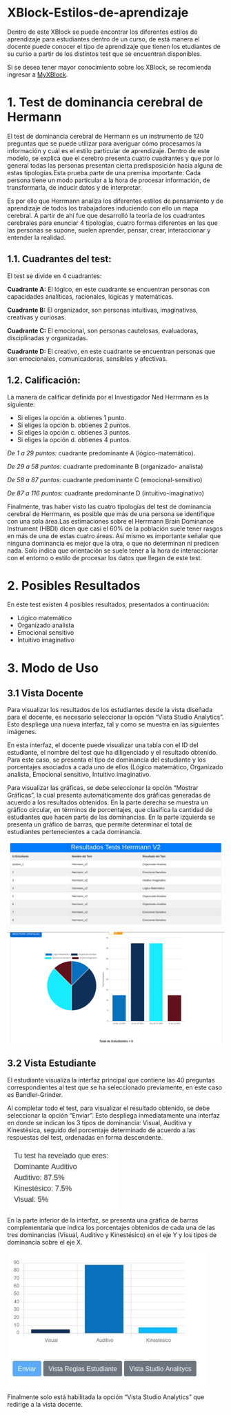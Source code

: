 # XBlock-Estilos-de-aprendizaje

Dentro de este XBlock se puede encontrar los diferentes estilos de aprendizaje para estudiantes dentro de un curso, de está manera el docente puede conocer el tipo de aprendizaje que tienen los etudiantes de su curso a partir de los distintos test que se encuentran disponibles.

Si se desea tener mayor conocimiento sobre los XBlock, se recomienda ingresar a [MyXBlock](https://github.com/J4ckDev/MyXblock).

# 1. Test de dominancia cerebral de Hermann

El test de dominancia cerebral de Hermann es un instrumento de 120 preguntas que se puede utilizar para averiguar cómo procesamos la información y cuál es el estilo particular de aprendizaje. Dentro de este modelo, se explica que el cerebro presenta cuatro cuadrantes y que por lo general todas las personas presentan cierta predisposición hacia alguna de estas tipologías.Esta prueba parte de una premisa importante: Cada persona tiene un modo particular a la hora de procesar información, de transformarla, de inducir datos y de interpretar.

Es por ello que Herrmann analiza los diferentes estilos de pensamiento y de aprendizaje de todos los trabajadores induciendo con ello un mapa cerebral. A partir de ahí fue que desarrolló la teoría de los cuadrantes cerebrales para enunciar 4 tipologías, cuatro formas diferentes en las que las personas se supone, suelen aprender, pensar, crear, interaccionar y entender la realidad.

## 1.1. Cuadrantes del test:

El test se divide en 4 cuadrantes:

**Cuadrante A:** El lógico, en este cuadrante se encuentran personas con capacidades analíticas, racionales, lógicas y matemáticas.

**Cuadrante B:** El organizador, son personas intuitivas, imaginativas, creativas y curiosas.

**Cuadrante C:** El emocional, son personas cautelosas, evaluadoras, disciplinadas y organizadas.

**Cuadrante D:** El creativo, en este cuadrante se encuentran personas que son emocionales, comunicadoras, sensibles y afectivas.

## 1.2. Calificación:

La manera de calificar definida por el Investigador Ned Herrmann es la siguiente:

 - Si eliges la opción a. obtienes 1 punto.
 - Si eliges la opción b. obtienes 2 puntos.
 - Si eliges la opción c. obtienes 3 puntos.
 - Si eliges la opción d. obtienes 4 puntos.

*De 1 a 29 puntos:* cuadrante predominante A (lógico-matemático). 

*De 29 a 58 puntos:* cuadrante predominante B (organizado- analista)

*De 58 a 87 puntos:* cuadrante predominante C (emocional-sensitivo)

*De 87 a 116 puntos:* cuadrante predominante D (intuitivo-imaginativo)

Finalmente, tras haber visto las cuatro tipologías del test de dominancia cerebral de Herrmann, es posible que más de una persona se identifique con una sola área.Las estimaciones sobre el Herrmann Brain Dominance Instrument (HBDI) dicen que casi el 60% de la población suele tener rasgos en más de una de estas cuatro áreas. Así mismo es importante señalar que ninguna dominancia es mejor que la otra, o que no determinan ni predicen nada. Solo indica que orientación se suele tener a la hora de interaccionar con el entorno o estilo de procesar los datos que llegan de este test.

# 2. Posibles Resultados

En este test existen 4 posibles resultados, presentados a continuación: 

- Lógico matemático
- Organizado analista
- Emocional sensitivo
- Intuitivo imaginativo

# 3. Modo de Uso

## 3.1 Vista Docente

Para visualizar los resultados de los estudiantes desde la vista diseñada para el docente, es necesario seleccionar la opción “Vista Studio Analytics”. Esto despliega una nueva interfaz, tal y como se muestra en las siguientes imágenes.  

En esta interfaz, el docente puede visualizar una tabla con el ID del estudiante, el nombre del test que ha diligenciado y el resultado obtenido. Para este caso, se presenta el tipo de dominancia del estudiante y los porcentajes asociados a cada uno de ellos (Lógico matemático, Organizado analista, Emocional sensitivo, Intuitivo imaginativo.

Para visualizar las gráficas, se debe seleccionar la opción “Mostrar Gráficas”, la cual presenta automáticamente dos gráficas generadas de acuerdo a los resultados obtenidos. En la parte derecha se muestra un gráfico circular, en términos de porcentajes, que clasifica la cantidad de estudiantes que hacen parte de las dominancias. En la parte izquierda se presenta un gráfico de barras, que permite determinar el total de estudiantes pertenecientes a cada dominancia. 

![Tabla de Resultados](https://github.com/andresyama/XBlock-Estilos-de-aprendizaje/blob/main/img/res_tabla.png)

![Grafica de Resultados](https://github.com/andresyama/XBlock-Estilos-de-aprendizaje/blob/main/img/res_grafs.png)

## 3.2 Vista Estudiante

El estudiante visualiza la interfaz principal que contiene las 40 preguntas correspondientes al test que se ha seleccionado previamente, en este caso es Bandler-Grinder.

Al completar todo el test, para visualizar el resultado obtenido, se debe seleccionar la opción “Enviar”. Esto despliega inmediatamente una interfaz en donde se indican los 3 tipos de dominancia: Visual, Auditiva y Kinestésica, seguido del porcentaje determinado de acuerdo a las respuestas del test, ordenadas en forma descendente.

![Resultado de estudiante](https://raw.githubusercontent.com/LauraMamian/XBlock-Estilos-de-aprendizaje/grupo3/img/res_est1.jpg)

En la parte inferior de la interfaz, se presenta una gráfica de barras complementaria que indica los porcentajes obtenidos de cada una de las tres dominancias (Visual, Auditivo y Kinestésico) en el eje Y y los tipos de dominancia sobre el eje X.

![Grafica de estudiante](https://raw.githubusercontent.com/LauraMamian/XBlock-Estilos-de-aprendizaje/grupo3/img/res_est2.jpg)

Finalmente solo está habilitada la opción “Vista Studio Analytics” que redirige a la vista docente.

